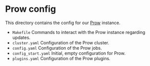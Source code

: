 # Prow config

This directory contains the config for our [Prow](https://github.com/kubernetes/test-infra/tree/master/prow) instance.

* `Makefile` Commands to interact with the Prow instance regarding updates.
* `cluster.yaml` Configuration of the Prow cluster.
* `config.yaml` Configuration of the Prow jobs.
* `config_start.yaml` Initial, empty configuration for Prow.
* `plugins.yaml` Configuration of the Prow plugins.

